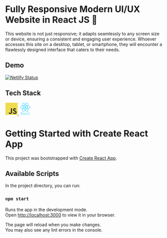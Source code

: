 
# Fully Responsive Modern UI/UX Website in React JS 🎥

This website is not just responsive; it adapts seamlessly to any screen size or device, ensuring a consistent and engaging user experience. Whoever accesses this site on a desktop, tablet, or smartphone, they will encounter a flawlessly designed interface that caters to their needs.


## Demo

[![Netlify Status](https://api.netlify.com/api/v1/badges/023491a6-e9a3-4280-a9c4-9958c5cbecec/deploy-status)](https://moonlit-sunshine-0e6b86.netlify.app)
## Tech Stack

<a href="https://developer.mozilla.org/en-US/docs/Web/JavaScript" target="_blank" rel="noreferrer"> <img src="https://raw.githubusercontent.com/devicons/devicon/master/icons/javascript/javascript-original.svg" alt="javascript" width="40" height="40"/> </a> <a href="https://reactjs.org/" target="_blank" rel="noreferrer"> <img src="https://raw.githubusercontent.com/devicons/devicon/master/icons/react/react-original-wordmark.svg" alt="react" width="40" height="40"/> </a> </p>




# Getting Started with Create React App

This project was bootstrapped with [Create React App](https://github.com/facebook/create-react-app).

## Available Scripts

In the project directory, you can run:

### `npm start`

Runs the app in the development mode.\
Open [http://localhost:3000](http://localhost:3000) to view it in your browser.

The page will reload when you make changes.\
You may also see any lint errors in the console.
